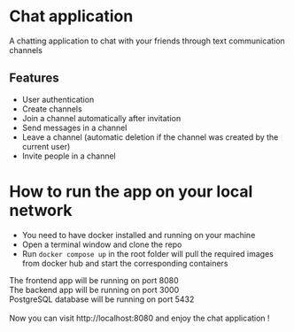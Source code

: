 # Chat application
A chatting application to chat with your friends through text communication channels

## Features
- User authentication
- Create channels
- Join a channel automatically after invitation
- Send messages in a channel
- Leave a channel (automatic deletion if the channel was created by the current user)
- Invite people in a channel

# How to run the app on your local network
- You need to have docker installed and running on your machine
- Open a terminal window and clone the repo
- Run `docker compose up` in the root folder will pull the required images from docker hub and start the corresponding containers

The frontend app will be running on port 8080<br>
The backend app will be running on port 3000<br>
PostgreSQL database will be running on port 5432<br>
<br>
Now you can visit http://localhost:8080 and enjoy the chat application !
